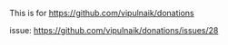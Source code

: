 This is for https://github.com/vipulnaik/donations

issue: https://github.com/vipulnaik/donations/issues/28
